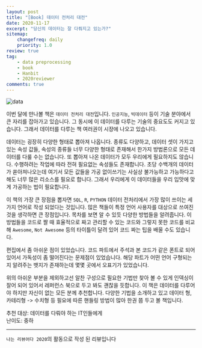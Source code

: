 ```yaml
---
layout: post
title: "[Book] 데이터 전처리 대전"
date: 2020-11-17
excerpt: "당신의 데이터는 잘 다뤄지고 있는가?"
sitemap:
    changefreq: daily
    priority: 1.0
review: true
tag:
    - data preprocessing
    - book
    - Hanbit
    - 2020reviewer
comments: true
---
```


![data](https://sihan-son.github.io/public/book/hanbit/data_prepro.jfif)

이번 달에 만나볼 책은 `데이터 전처리 대전`입니다. `인공지능`, `빅데이터` 등이 기술 분야에서 큰 자리를 잡아가고 있습니다. 그 동시에 이 데이터를 다루는 기술의 중요도도 커지고 있습니다. 그래서 데이터를 다루는 책 여러권이 시장에 나오고 있습니다.

데이터는 굉장히 다양한 형태로 뽑아져 나옵니다. 종류도 다양하고, 데이터 셋이 가지고 있는 속성 값들, 속성의 종류들 너무 다양한 형태로 존재해서 한가지 방법론으로 모든 데이터를 다룰 수는 없습니다. 또 뽑아져 나온 데이터가 모두 우리에게 필요하지도 않습니다. 수행하려는 작업에 따라 전혀 필요없는 속성들도 존재합니다. 초당 수백개의 데이터가 쏟아져나오는데 여기서 모든 값들을 가공 없이쓰기는 사실상 불가능하고 가능하다고 해도 너무 많은 리소스를 필요로 합니다. 그래서 우리에게 이 데이터들을 우리 입맛에 맞게 가공하는 법이 필요합니다.

이 책의 가장 큰 장점을 뽑자면 `SQL`, `R`, `PYTHON` 데이터 전처리에서 가장 많이 쓰이는 세가지 언어로 작성 되었다는 것입니다. 많은 책들이 특정 언어 사용자를 대상으로 쓰여진 것을 생각하면 큰 장점입니다. 목차를 보면 알 수 있듯 다양한 방법들을 알려줍니다. 이 방법들을 코드로 짤 때 효율적으로 짜고 관리할 수 있는 코드와 그렇지 못한 코드를 비교해 `Awesome`, `Not Awesome` 등의 타이틀이 달려 있어 코드 짜는 팁을 배울 수도 있습니다. 


편집에서 좀 아쉬운 점이 있었습니다. 코드 파트에서 주석과 본 코드가 같은 폰트로 되어 있어서 가독성이 좀 떨어진다는 문제점이 있었습니다. 해당 파트가 어떤 언어 구형되는지 알려주는 뱃지가 존재하는데 몇몇 곳에서 오표기가 있었습니다. 

위의 아쉬운 부분을 제외하고선 알찬 구성으로 필요한 기법만 찾아 볼 수 있게 인덱싱이 잘어 되어 있어서 레퍼런스 북으로 두고 봐도 괜찮을 듯합니다. 이 책은 데이터를 다루어야 하지만 자신이 없는 모든 분께 추천합니다. 다양한 기법을 소개하고 있고 데이터 형, 카테리형 -> 수치형 등 필요에 따른 핸들링 방법이 많아 한권 쯤 두고 볼 책입니다.


추천 대상: 데이터를 다뤄야 하는 IT인들에게  
난이도: 중하



---

`나는 리뷰어다 2020`의 활동으로 작성 된 리뷰입니다
